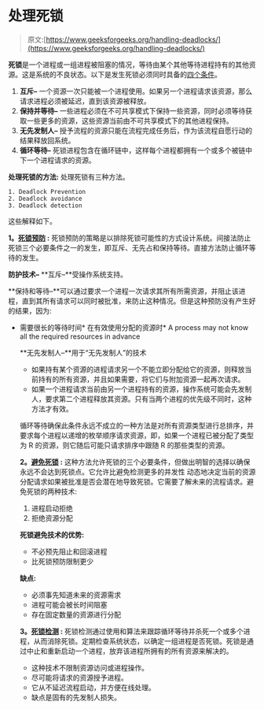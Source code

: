 # 处理死锁

> 原文:[https://www.geeksforgeeks.org/handling-deadlocks/](https://www.geeksforgeeks.org/handling-deadlocks/)

**死锁**是一个进程或一组进程被阻塞的情况，等待由某个其他等待进程持有的其他资源。这是系统的不良状态。以下是发生死锁必须同时具备的[四个条件](https://www.geeksforgeeks.org/conditions-for-deadlock-in-operating-system/)。

1.  **互斥–**
    一个资源一次只能被一个进程使用。如果另一个进程请求该资源，那么请求进程必须被延迟，直到该资源被释放。
2.  **保持并等待–**
    一些进程必须在不可共享模式下保持一些资源，同时必须等待获取一些更多的资源，这些资源当前由不可共享模式下的其他进程保持。
3.  **无先发制人–**
    授予流程的资源只能在流程完成任务后，作为该流程自愿行动的结果释放回系统。
4.  **循环等待–**
    死锁进程包含在循环链中，这样每个进程都拥有一个或多个被链中下一个进程请求的资源。

**处理死锁的方法:**
处理死锁有三种方法。

```
1. Deadlock Prevention
2. Deadlock avoidance
3. Deadlock detection 
```

这些解释如下。

**1。[死锁预防](https://www.geeksforgeeks.org/deadlock-prevention/) :**
死锁预防的策略是以排除死锁可能性的方式设计系统。间接法防止死锁三个必要条件之一的发生，即互斥、无先占和保持等待。直接方法防止循环等待的发生。

**防护技术–**
**互斥–**受操作系统支持。

**保持和等待–**可以通过要求一个进程一次请求其所有所需资源，并阻止该进程，直到其所有请求可以同时被批准，来防止这种情况。但是这种预防没有产生好的结果，因为:

*   需要很长的等待时间*   在有效使用分配的资源时*   A process may not know all the required resources in advance

    **无先发制人–**用于“无先发制人”的技术

    *   如果持有某个资源的进程请求另一个不能立即分配给它的资源，则释放当前持有的所有资源，并且如果需要，将它们与附加资源一起再次请求。
    *   如果一个进程请求当前由另一个进程持有的资源，操作系统可能会先发制人，要求第二个进程释放其资源。只有当两个进程的优先级不同时，这种方法才有效。

    循环等待确保此条件永远不成立的一种方法是对所有资源类型进行总排序，并要求每个进程以递增的枚举顺序请求资源，即，如果一个进程已被分配了类型为 R 的资源，则它随后可能只请求排序中跟随 R 的那些类型的资源。

    **2。[避免死锁](https://www.geeksforgeeks.org/deadlock-prevention/) :**
    这种方法允许死锁的三个必要条件，但做出明智的选择以确保永远不会达到死锁点。它允许比避免检测更多的并发性
    动态地决定当前的资源分配请求如果被批准是否会潜在地导致死锁。它需要了解未来的流程请求。避免死锁的两种技术:

    1.  进程启动拒绝
    2.  拒绝资源分配

    **死锁避免技术的优势:**

    *   不必预先阻止和回滚进程
    *   比死锁预防限制更少

    **缺点:**

    *   必须事先知道未来的资源需求
    *   进程可能会被长时间阻塞
    *   存在固定数量的资源进行分配

    **3。[死锁检测](https://www.geeksforgeeks.org/deadlock-detection-recovery/) :**
    死锁检测通过使用和算法来跟踪循环等待并杀死一个或多个进程，从而消除死锁。定期检查系统状态，以确定一组进程是否死锁。死锁是通过中止和重新启动一个进程，放弃该进程所拥有的所有资源来解决的。

    *   这种技术不限制资源访问或进程操作。
    *   尽可能将请求的资源授予进程。
    *   它从不延迟流程启动，并方便在线处理。
    *   缺点是固有的先发制人损失。